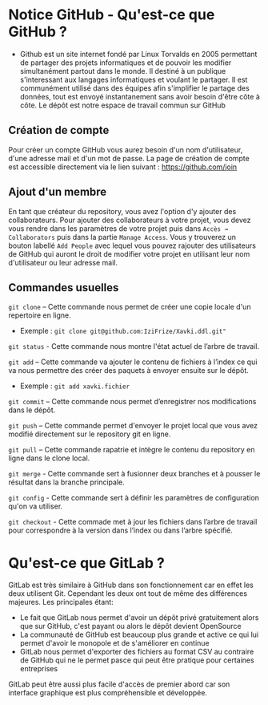 # Notice GitHub - Qu'est-ce que GitHub ?


- Github est un site internet fondé par Linux Torvalds en 2005 permettant de partager des projets informatiques et de pouvoir les modifier simultanément partout dans le monde. Il destiné à un publique s'interessant aux langages informatiques et voulant le partager. Il est communément utilisé dans des équipes afin s'implifier le partage des données, tout est envoyé instantanement sans avoir besoin d'être côte à côte.
Le dépôt est notre espace de travail commun sur GitHub

## Création de compte

Pour créer un compte GitHub vous aurez besoin d'un nom d'utilisateur, d'une adresse mail et d'un mot de passe.
La page de création de compte est accessible directement via le lien suivant : https://github.com/join

## Ajout d'un membre

En tant que créateur du repository, vous avez l'option d'y ajouter des collaborateurs. Pour ajouter des collaborateurs à votre projet, vous devez vous rendre dans les paramètres de votre projet puis dans `Accès → Collaborators` puis dans la partie `Manage Access`. Vous y trouverez un bouton labellé `Add People` avec lequel vous pouvez rajouter des utilisateurs de GitHub qui auront le droit de modifier votre projet en utilisant leur nom d'utilisateur ou leur adresse mail.

## Commandes usuelles

`git clone` – Cette commande nous permet de créer une copie locale d'un repertoire en ligne.

* Exemple : `git clone git@github.com:IziFrize/Xavki.ddl.git"`

`git status` - Cette commande nous montre l'état actuel de l’arbre de travail.

`git add` – Cette commande va ajouter le contenu de fichiers à l’index ce qui va nous permettre des créer des paquets à envoyer ensuite sur le dépôt.

* Exemple : `git add xavki.fichier`

`git commit` – Cette commande nous permet d’enregistrer nos modifications dans le dépôt.

`git push` – Cette commande permet d'envoyer le projet local que vous avez modifié directement sur le repository git en ligne.

`git pull` – Cette commande rapatrie et intègre le contenu du repository en ligne dans le clone local.  

`git merge` - Cette commande sert à fusionner deux branches et à pousser le résultat dans la branche principale.  

`git config` - Cette commande sert à définir les paramètres de configuration qu'on va utiliser.  

`git checkout` - Cette commade met à jour les fichiers dans l’arbre de travail pour correspondre à la version dans l’index ou dans l’arbre spécifié.  

# Qu'est-ce que GitLab ?

GitLab est très similaire à GitHub dans son fonctionnement car en effet les deux utilisent Git. Cependant les deux ont tout de même des différences majeures.
Les principales étant:

- Le fait que GitLab nous permet d'avoir un dépôt privé gratuitement alors que sur GitHub, c'est payant ou alors le dépôt devient OpenSource
- La communauté de GitHub est beaucoup plus grande et active ce qui lui permet d'avoir le monopole et de s'améliorer en continue
- GitLab nous permet d'exporter des fichiers au format CSV au contraire de GitHub qui ne le permet pasce qui peut être pratique pour certaines entreprises

GitLab peut être aussi plus facile d'accès de premier abord car son interface graphique est plus compréhensible et développée.


